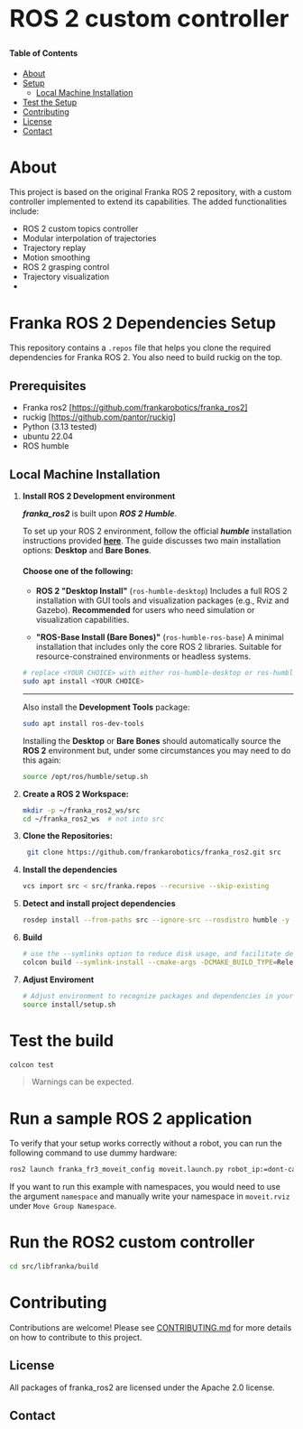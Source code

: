 <h1 style="font-size: 3em;">ROS 2 custom controller</h1>



#### Table of Contents
- [About](#about)
- [Setup](#setup)
  - [Local Machine Installation](#local-machine-installation)
- [Test the Setup](#test-the-setup)
- [Contributing](#contributing)
- [License](#license)
- [Contact](#contact)

# About
This project is based on the original Franka ROS 2 repository, with a custom controller implemented to extend its capabilities. The added functionalities include:

- ROS 2 custom topics controller  
- Modular interpolation of trajectories  
- Trajectory replay  
- Motion smoothing  
- ROS 2 grasping control
- Trajectory visualization
- 
# Franka ROS 2 Dependencies Setup

This repository contains a `.repos` file that helps you clone the required dependencies for Franka ROS 2. You also need to build ruckig on the top.

## Prerequisites

- Franka ros2 [https://github.com/frankarobotics/franka_ros2]
- ruckig [https://github.com/pantor/ruckig]
- Python (3.13 tested)
- ubuntu 22.04
- ROS humble

## Local Machine Installation
1. **Install ROS 2 Development environment**

    _**franka_ros2**_ is built upon _**ROS 2 Humble**_.

    To set up your ROS 2 environment, follow the official _**humble**_ installation instructions provided [**here**](https://docs.ros.org/en/humble/Installation/Ubuntu-Install-Debs.html).
    The guide discusses two main installation options: **Desktop** and **Bare Bones**.

    #### Choose **one** of the following:
    - **ROS 2 "Desktop Install"** (`ros-humble-desktop`)
      Includes a full ROS 2 installation with GUI tools and visualization packages (e.g., Rviz and Gazebo).
      **Recommended** for users who need simulation or visualization capabilities.

    - **"ROS-Base Install (Bare Bones)"** (`ros-humble-ros-base`)
      A minimal installation that includes only the core ROS 2 libraries.
      Suitable for resource-constrained environments or headless systems.

    ```bash
    # replace <YOUR CHOICE> with either ros-humble-desktop or ros-humble-ros-base
    sudo apt install <YOUR CHOICE>
    ```
    ---
    Also install the **Development Tools** package:
    ```bash
    sudo apt install ros-dev-tools
    ```
    Installing the **Desktop** or **Bare Bones** should automatically source the **ROS 2** environment but, under some circumstances you may need to do this again:
    ```bash
    source /opt/ros/humble/setup.sh
    ```

2. **Create a ROS 2 Workspace:**
   ```bash
   mkdir -p ~/franka_ros2_ws/src
   cd ~/franka_ros2_ws  # not into src
   ```
3. **Clone the Repositories:**
   ```bash
    git clone https://github.com/frankarobotics/franka_ros2.git src
    ```
4. **Install the dependencies**
    ```bash
    vcs import src < src/franka.repos --recursive --skip-existing
    ```
5. **Detect and install project dependencies**
   ```bash
   rosdep install --from-paths src --ignore-src --rosdistro humble -y
   ```
6. **Build**
   ```bash
   # use the --symlinks option to reduce disk usage, and facilitate development.
   colcon build --symlink-install --cmake-args -DCMAKE_BUILD_TYPE=Release
   ```
7. **Adjust Enviroment**
   ```bash
   # Adjust environment to recognize packages and dependencies in your newly built ROS 2 workspace.
   source install/setup.sh
   ```


# Test the build
   ```bash
   colcon test
   ```
> Warnings can be expected.

# Run a sample ROS 2 application

To verify that your setup works correctly without a robot, you can run the following command to use dummy hardware:

```bash
ros2 launch franka_fr3_moveit_config moveit.launch.py robot_ip:=dont-care use_fake_hardware:=true
```

If you want to run this example with namespaces, you would need to use the argument `namespace` and manually write your namespace in `moveit.rviz` under `Move Group Namespace`.

# Run the ROS2 custom controller
```bash
cd src/libfranka/build
```




# Contributing

Contributions are welcome! Please see [CONTRIBUTING.md](https://github.com/frankarobotics/franka_ros2/blob/humble/CONTRIBUTING.md) for more details on how to contribute to this project.

## License

All packages of franka_ros2 are licensed under the Apache 2.0 license.

## Contact



